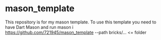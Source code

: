 # mason_template
This repository is for my mason template.
To use this template you need to have Dart Mason 
and run
mason i https://github.com/721945/mason_template --path bricks/... <= folder
